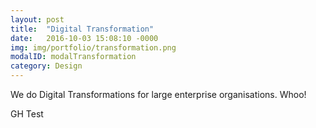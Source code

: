 ```yaml
---
layout: post
title:  "Digital Transformation"
date:   2016-10-03 15:08:10 -0000
img: img/portfolio/transformation.png
modalID: modalTransformation
category: Design
---
```

We do Digital Transformations for large enterprise organisations. Whoo!

GH Test
